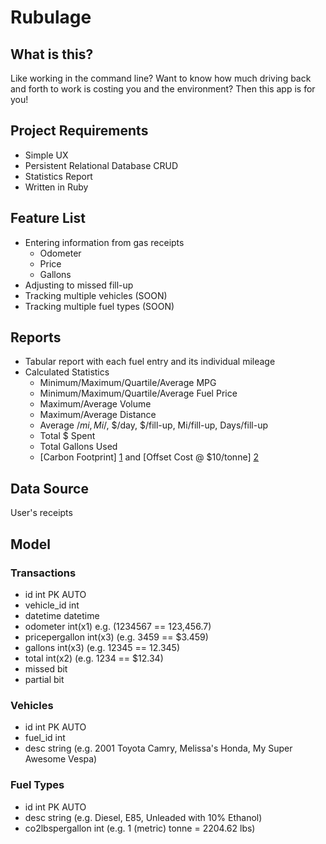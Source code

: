 # Rubulage

## What is this?

Like working in the command line? Want to know how much driving back and forth to work is costing you and the environment? Then this app is for you!

## Project Requirements

* Simple UX
* Persistent Relational Database CRUD
* Statistics Report
* Written in Ruby

## Feature List

* Entering information from gas receipts
  * Odometer
  * Price
  * Gallons
* Adjusting to missed fill-up
* Tracking multiple vehicles (SOON)
* Tracking multiple fuel types (SOON)

## Reports

* Tabular report with each fuel entry and its individual mileage
* Calculated Statistics
  * Minimum/Maximum/Quartile/Average MPG
  * Minimum/Maximum/Quartile/Average Fuel Price
  * Maximum/Average Volume
  * Maximum/Average Distance
  * Average $/mi, Mi/$, $/day, $/fill-up, Mi/fill-up, Days/fill-up
  * Total $ Spent
  * Total Gallons Used
  * [Carbon Footprint] [1] and [Offset Cost @ $10/tonne] [2]

## Data Source

User's receipts

## Model

### Transactions
  * id int PK AUTO
  * vehicle_id int
  * datetime datetime
  * odometer int(x1) e.g. (1234567 == 123,456.7)
  * pricepergallon int(x3) (e.g. 3459 == $3.459)
  * gallons int(x3) (e.g. 12345 == 12.345)
  * total int(x2) (e.g. 1234 == $12.34)
  * missed bit
  * partial bit

### Vehicles
  * id int PK AUTO
  * fuel_id int
  * desc string (e.g. 2001 Toyota Camry, Melissa's Honda, My Super Awesome Vespa)

### Fuel Types
  * id int PK AUTO
  * desc string (e.g. Diesel, E85, Unleaded with 10% Ethanol)
  * co2lbspergallon int (e.g. 1 (metric) tonne = 2204.62 lbs)

[1]: http://www.eia.gov/tools/faqs/faq.cfm?id=307&t=11
[2]: http://www.carbonfund.org/individuals
